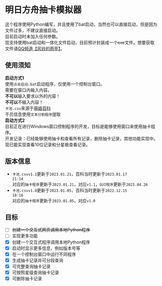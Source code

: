 # 明日方舟抽卡模拟器

这个程序使用Python编写，并且使用了bat启动，当然也可以直接启动，但是因为文件过多，不建议直接启动。<br>目前启动时未加入任何参数。<br>
现支持使用bat启动和一体化文件启动，目前预计封装成一个exe文件。想要获取文件请[QQ频道【风铃的雨亭】](https://pd.qq.com/s/3a0mynd43)。

## 使用须知

**启动方式1**<br>
使用<code>点击启动.bat</code>启动程序，仅使用一个控制台窗口。<br>需要在窗口内输入内容。<br>
**不可以**输入要求以外的内容！<br>**不可以**不输入内容！<br>
<code>卡池.csv</code>来源于[萌娘百科](https://zh.moegirl.org.cn/index.php?title=%E6%98%8E%E6%97%A5%E6%96%B9%E8%88%9F/%E5%B9%B2%E5%91%98%E5%9B%BE%E9%89%B4&oldid=6523195)<br>
干员信息使用<code>文本分割程序</code>提取<br>
**启动方式2**<br>
目前正在进行Windows窗口控制程序的开发，目标是能够使用窗口来使用抽卡程序。<br>
开发记录：已经能够使用抽卡和查看所有记录，删除抽卡记录，其他功能实现中。<br>
现已能实现查看10位记录和分星极查看记录。

## 版本信息

- <code>卡池.csv</code><code>v1.1</code>更新于<code>2023.01.21</code>，百科当时更新于<code>2023.01.17 21:14</code><br>
对应的<code>抽卡程序</code>更新于<code>2023.01.21</code>，对应<code>v1.1</code>，<code>GUI程序</code>更新于<code>2023.04.26</code>
- <code>卡池.csv</code><code>v1.0</code>更新于<code>2023.01.05</code>，百科当时更新于<code>2022.12.15 18:16</code><br>
对应的<code>抽卡程序</code>更新于<code>2023.01.05</code>，对应<code>v1.0</code>

## 目标

- [ ] <del>创建一个交互式网页调用本地Python程序</del>
- [ ] 实现更多功能
- [x] 创建一个交互式程序调用本地Python程序
- [x] 启动时显示更多信息，例如版本号等
- [x] 在一个控制台窗口中运行不同程序
- [x] 生成抽卡记录并可分段查询
- [x] 可完整查询抽卡记录
- [x] 可按照星级查询抽卡记录
- [x] 可删除抽卡记录
